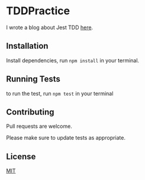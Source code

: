 # TDDPractice
I wrote a blog about Jest TDD [here](https://ifeoluwa-akinremi.medium.com/jest-test-driven-development-153fbd024dfd).

## Installation 
Install dependencies, run `npm install` in your terminal.

## Running Tests
to run the test, run `npm test` in your terminal

## Contributing
Pull requests are welcome.

Please make sure to update tests as appropriate.

## License
[MIT](https://choosealicense.com/licenses/mit/)
